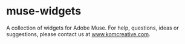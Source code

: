 # muse-widgets

A collection of widgets for Adobe Muse. For help, questions, ideas or suggestions, please contact us at www.komcreative.com.
